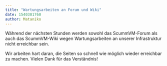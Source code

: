 ```yaml
---
title: "Wartungsarbeiten an Forum und Wiki"
date: 1540301760
author: Mataniko
---
```


Während der nächsten Stunden werden sowohl das ScummVM-Forum als auch das ScummVM-Wiki wegen Wartungsarbeiten an unserer Infrastruktur nicht erreichbar sein.

Wir arbeiten hart daran, die Seiten so schnell wie möglich wieder erreichbar zu machen. Vielen Dank für das Verständnis!
